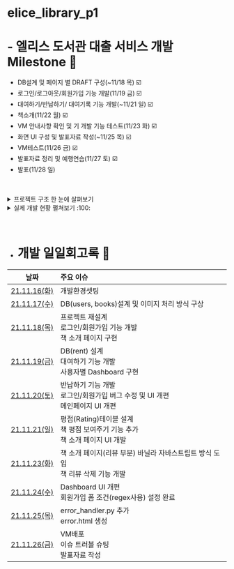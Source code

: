 # elice_library_p1

# - 엘리스 도서관 대출 서비스 개발 Milestone :thinking:

  - DB설계 및 페이지 별 DRAFT 구성(~11/18 목) :ballot_box_with_check: 
  - 로그인/로그아웃/회원가입 기능 개발(11/19 금) :ballot_box_with_check: 
  - 대여하기/반납하기/ 대여기록 기능 개발(~11/21 일) :ballot_box_with_check: 
  - 책소개(11/22 월) :ballot_box_with_check: 
  - VM 안내사항 확인 및 기 개발 기능 테스트(11/23 화) :ballot_box_with_check: 
  - 화면 UI 구성 및 발표자료 작성(~11/25 목) :ballot_box_with_check: 
  - VM테스트(11/26 금) :ballot_box_with_check: 
  - 발표자료 정리 및 예행연습(11/27 토) :ballot_box_with_check: 
  - 발표(11/28 일)

<br>
<br>

<details><summary>프로젝트 구조 한 눈에 살펴보기</summary>

```
├── app/
│      ├─ __init__.py
│      ├─ models.py
│      ├─ main.py
│      ├─ dashboard.py
│      ├─ detail.py
│      ├─ auth.py
│      ├─ migrations/
│      ├─ static/
│      │   ├─ books.json
│      │   ├─ css/
│      │   ├─ js/
│      │   └─ img/
│      ├─ tests/
│      │   └─ error_handler.py
│      └─ templates/
│            ├─ base.html
│            ├─ home.html
│            ├─ dashboard.html
│            ├─ detail.html
│            ├─ login.html
│            ├─ signup.html
│            └─ error.html
├── .env
├── .gitignore
├── config.py
├── loaddata.py
├── requirements.txt
└── README.md
```

</details> 

<details><summary>실제 개발 현황 펼쳐보기 :100:</summary>

  - 2021/11/16 화
    - DB설계 및 프로젝트 요구 기능 파악
    - 로그인 페이지 및 메인 페이지 구현 
    <br>
  - 2021/11/18 목
    - <span style="color:red"> **DB(users, books)설계 및 프로젝트 재구성** </span> 
    - DB 데이터 입력
    - 로그인/로그아웃/회원가입 기능 개발, 책소개 페이지 구현
    <br>
  - 2021/11/19 금
    - 대여 기록 DB 설계
    - 대여하기 기능 개발 완료
    <br>
  - 2021/11/20 토
    - 반납하기/ 대여기록 기능 개발 완료
    - 메인 페이지 UI 개편
    - 회원가입 및 로그인 UI 개발 완료
    - 회원가입 시 USERNAME이 undefined로 입력되는 오류 수정
    <br>
  - 2021/11/21 일
    - 평점(rating) 테이블 설계 및 구현, 평점 기능 추가
    - 책 소개 페이지 UI 개발
    - Dashboard 페이지 책 리스트가 출력되지 않는 이슈 해결
    <br>
  - 2021/11/22 월
    - 메인페이지 페이지네이션 기능 개발 완료
    - Dashboard 현재 대여 중인 책 count 오류 이슈 해결
    <br>
  - 2021/11/23 화
    - 책 소개 페이지(리뷰 부분) 렌더링 방식 개편
    - 렌더링 방식 개편에 따른 책 소개 페이지 books & users 테이블 join방식 변경
    - 책 리뷰 삭제 기능 개발 완료
    <br>
  - 2021/11/24 수
    - Dashboard UI 개편
    - 회원가입 이름, 이메일, 비밀번호 가입 조건 설정 완료
    <br>
  - 2021/11/25 목
    - app_errorhandler 추가
    <br>
  - 2021/11/26 금
    - VM 배포 및 트러블슈팅
    - 발표 자료 작성
    <br>

</details>    



<br>
<br>


- # 개발 일일회고록 :pencil: 


| 날짜     | 주요 이슈 |
| :------: | :------ | 
| [21.11.16(화)](https://kdt-gitlab.elice.io/003-part2-project-library/team1/youngsuk/-/wikis/21.11.16(%ED%99%94)-%EC%9D%BC%EC%9D%BC%ED%9A%8C%EA%B3%A0) | 개발환경셋팅 |
| [21.11.17(수)](https://kdt-gitlab.elice.io/003-part2-project-library/team1/youngsuk/-/wikis/21.11.17(%EC%88%98)-%EC%9D%BC%EC%9D%BC%ED%9A%8C%EA%B3%A0) | DB(users, books)설계 및 이미지 처리 방식 구상 |
| [21.11.18(목)](https://kdt-gitlab.elice.io/003-part2-project-library/team1/youngsuk/-/wikis/21.11.18(%EB%AA%A9)-%EC%9D%BC%EC%9D%BC%ED%9A%8C%EA%B3%A0)| 프로젝트 재설계 <br> 로그인/회원가입 기능 개발 <br> 책 소개 페이지 구현 <br> |
| [21.11.19(금)](https://kdt-gitlab.elice.io/003-part2-project-library/team1/youngsuk/-/wikis/21.11.19(%EA%B8%88)-%EC%9D%BC%EC%9D%BC%ED%9A%8C%EA%B3%A0) | DB(rent) 설계 <br> 대여하기 기능 개발 <br> 사용자별 Dashboard 구현 <br>  |
| [21.11.20(토)](https://kdt-gitlab.elice.io/003-part2-project-library/team1/youngsuk/-/wikis/21.11.20(%ED%86%A0)-%EC%9D%BC%EC%9D%BC%ED%9A%8C%EA%B3%A0) | 반납하기 기능 개발 <br> 로그인/회원가입 버그 수정 및 UI 개편 <br> 메인페이지 UI 개편 <br> |
| [21.11.21(일)](https://kdt-gitlab.elice.io/003-part2-project-library/team1/youngsuk/-/wikis/21.11.21(%EC%9D%BC)-%EC%9D%BC%EC%9D%BC%ED%9A%8C%EA%B3%A0) | 평점(Rating)테이블 설계 <br> 책 평점 보여주기 기능 추가 <br> 책 소개 페이지 UI 개발 |
| [21.11.23(화)](https://kdt-gitlab.elice.io/003-part2-project-library/team1/youngsuk/-/wikis/21.11.23(%ED%99%94)-%EC%9D%BC%EC%9D%BC%ED%9A%8C%EA%B3%A0) | 책 소개 페이지(리뷰 부분) 바닐라 자바스트립트 방식 도입 <br> 책 리뷰 삭제 기능 개발 |
| [21.11.24(수)](https://kdt-gitlab.elice.io/003-part2-project-library/team1/youngsuk/-/wikis/21.11.24(%EC%88%98)-%EC%9D%BC%EC%9D%BC%ED%9A%8C%EA%B3%A0) | Dashboard UI 개편 <br> 회원가입 폼 조건(regex사용) 설정 완료 |
| [21.11.25(목)](https://kdt-gitlab.elice.io/003-part2-project-library/team1/youngsuk/-/wikis/21.11.25(%EB%AA%A9)-%EC%9D%BC%EC%9D%BC%ED%9A%8C%EA%B3%A0) | error_handler.py 추가 <br> error.html 생성 |
| [21.11.26(금)](https://kdt-gitlab.elice.io/003-part2-project-library/team1/youngsuk/-/wikis/21.11.26(%EA%B8%88)-%EC%9D%BC%EC%9D%BC%ED%9A%8C%EA%B3%A0) | VM배포 <br> 이슈 트러블 슈팅  <br> 발표자료 작성  |